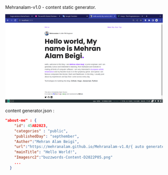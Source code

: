 Mehranalam-v1.0 - content static generator.

<img src="https://raw.githubusercontent.com/Mehranalam/Mehranalam-v1.0/master/2023-03-08-174924_1366x768_scrot.png">

content generator.json :

```json
"about-me" : {
    "id": 45AB2023,
    "categories" : "public",
    "publishedDay": "septhember",
    "Auther":"Mehran Alam Beigi",
    "url":"https://mehranalam.github.io/Mehranalam-v1.0/{ auto generate }",
    "mainTitle": "Hello World!",
    "Imagesrc2":"buzzwords-Content-D2022P05.png"
    ...
  }
```
